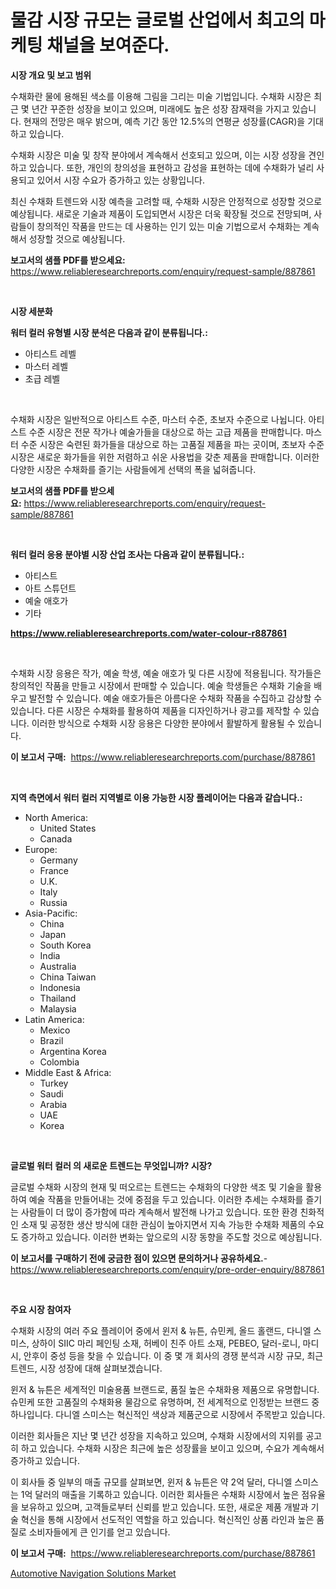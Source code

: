 <p><h1>물감 시장 규모는 글로벌 산업에서 최고의 마케팅 채널을 보여준다.</h1></p><p><strong>시장 개요 및 보고 범위</strong></p>
<p><p>수채화란 물에 용해된 색소를 이용해 그림을 그리는 미술 기법입니다. 수채화 시장은 최근 몇 년간 꾸준한 성장을 보이고 있으며, 미래에도 높은 성장 잠재력을 가지고 있습니다. 현재의 전망은 매우 밝으며, 예측 기간 동안 12.5%의 연평균 성장률(CAGR)을 기대하고 있습니다. </p><p>수채화 시장은 미술 및 창작 분야에서 계속해서 선호되고 있으며, 이는 시장 성장을 견인하고 있습니다. 또한, 개인의 창의성을 표현하고 감성을 표현하는 데에 수채화가 널리 사용되고 있어서 시장 수요가 증가하고 있는 상황입니다. </p><p>최신 수채화 트렌드와 시장 예측을 고려할 때, 수채화 시장은 안정적으로 성장할 것으로 예상됩니다. 새로운 기술과 제품이 도입되면서 시장은 더욱 확장될 것으로 전망되며, 사람들이 창의적인 작품을 만드는 데 사용하는 인기 있는 미술 기법으로서 수채화는 계속해서 성장할 것으로 예상됩니다.</p></p>
<p><strong>보고서의 샘플 PDF를 받으세요:</strong> <a href="https://www.reliableresearchreports.com/enquiry/request-sample/887861">https://www.reliableresearchreports.com/enquiry/request-sample/887861</a></p>
<p>&nbsp;</p>
<p><strong>시장 세분화</strong></p>
<p><strong>워터 컬러 유형별 시장 분석은 다음과 같이 분류됩니다.:</strong></p>
<p><ul><li>아티스트 레벨</li><li>마스터 레벨</li><li>초급 레벨</li></ul></p>
<p>&nbsp;</p>
<p><p>수채화 시장은 일반적으로 아티스트 수준, 마스터 수준, 초보자 수준으로 나뉩니다. 아티스트 수준 시장은 전문 작가나 예술가들을 대상으로 하는 고급 제품을 판매합니다. 마스터 수준 시장은 숙련된 화가들을 대상으로 하는 고품질 제품을 파는 곳이며, 초보자 수준 시장은 새로운 화가들을 위한 저렴하고 쉬운 사용법을 갖춘 제품을 판매합니다. 이러한 다양한 시장은 수채화를 즐기는 사람들에게 선택의 폭을 넓혀줍니다.</p></p>
<p><strong>보고서의 샘플 PDF를 받으세요:</strong>&nbsp;<a href="https://www.reliableresearchreports.com/enquiry/request-sample/887861">https://www.reliableresearchreports.com/enquiry/request-sample/887861</a></p>
<p>&nbsp;</p>
<p><strong> 워터 컬러 응용 분야별 시장 산업 조사는 다음과 같이 분류됩니다.:</strong></p>
<p><ul><li>아티스트</li><li>아트 스튜던트</li><li>예술 애호가</li><li>기타</li></ul></p>
<p><strong><a href="https://www.reliableresearchreports.com/water-colour-r887861">https://www.reliableresearchreports.com/water-colour-r887861</a></strong></p>
<p>&nbsp;</p>
<p><p>수채화 시장 응용은 작가, 예술 학생, 예술 애호가 및 다른 시장에 적용됩니다. 작가들은 창의적인 작품을 만들고 시장에서 판매할 수 있습니다. 예술 학생들은 수채화 기술을 배우고 발전할 수 있습니다. 예술 애호가들은 아름다운 수채화 작품을 수집하고 감상할 수 있습니다. 다른 시장은 수채화를 활용하여 제품을 디자인하거나 광고를 제작할 수 있습니다. 이러한 방식으로 수채화 시장 응용은 다양한 분야에서 활발하게 활용될 수 있습니다.</p></p>
<p><strong>이 보고서 구매:</strong>&nbsp; <a href="https://www.reliableresearchreports.com/purchase/887861">https://www.reliableresearchreports.com/purchase/887861</a></p>
<p>&nbsp;</p>
<p><strong>지역 측면에서 워터 컬러 지역별로 이용 가능한 시장 플레이어는 다음과 같습니다.:</strong></p>
<p><ul>
    <li>
        North America:
        <ul>
            <li>United States</li>
            <li>Canada</li>
        </ul>
    </li>
    <li>
        Europe:
        <ul>
            <li>Germany</li>
            <li>France</li>
            <li>U.K.</li>
            <li>Italy</li>
            <li>Russia</li>
        </ul>
    </li>
    <li>
        Asia-Pacific:
        <ul>
            <li>China</li>
            <li>Japan</li>
            <li>South Korea</li>
            <li>India</li>
            <li>Australia</li>
            <li>China Taiwan</li>
            <li>Indonesia</li>
            <li>Thailand</li>
            <li>Malaysia</li>
        </ul>
    </li>
    <li>
        Latin America:
        <ul>
            <li>Mexico</li>
            <li>Brazil</li>
            <li>Argentina Korea</li>
            <li>Colombia</li>
        </ul>
    </li>
    <li>
        Middle East & Africa:
        <ul>
            <li>Turkey</li>
            <li>Saudi</li>
            <li>Arabia</li>
            <li>UAE</li>
            <li>Korea</li>
        </ul>
    </li>
    </ul></p>
<p>&nbsp;</p>
<p><strong>글로벌 워터 컬러 의 새로운 트렌드는 무엇입니까? 시장?</strong></p>
<p><p>글로벌 수채화 시장의 현재 및 떠오르는 트렌드는 수채화의 다양한 색조 및 기술을 활용하여 예술 작품을 만들어내는 것에 중점을 두고 있습니다. 이러한 추세는 수채화를 즐기는 사람들이 더 많이 증가함에 따라 계속해서 발전해 나가고 있습니다. 또한 환경 친화적인 소재 및 공정한 생산 방식에 대한 관심이 높아지면서 지속 가능한 수채화 제품의 수요도 증가하고 있습니다. 이러한 변화는 앞으로의 시장 동향을 주도할 것으로 예상됩니다.</p></p>
<p><strong>이 보고서를 구매하기 전에 궁금한 점이 있으면 문의하거나 공유하세요.</strong>- <a href="https://www.reliableresearchreports.com/enquiry/pre-order-enquiry/887861">https://www.reliableresearchreports.com/enquiry/pre-order-enquiry/887861</a></p>
<p>&nbsp;</p>
<p><strong>주요 시장 참여자</strong></p>
<p><p>수채화 시장의 여러 주요 플레이어 중에서 윈저 & 뉴튼, 슈민케, 올드 홀랜드, 다니엘 스미스, 상하이 SIIC 마리 페인팅 소재, 허베이 친주 아트 소재, PEBEO, 달러-로니, 마디시, 안후이 중성 등을 찾을 수 있습니다. 이 중 몇 개 회사의 경쟁 분석과 시장 규모, 최근 트렌드, 시장 성장에 대해 살펴보겠습니다.</p><p>윈저 & 뉴튼은 세계적인 미술용품 브랜드로, 품질 높은 수채화용 제품으로 유명합니다. 슈민케 또한 고품질의 수채화용 물감으로 유명하며, 전 세계적으로 인정받는 브랜드 중 하나입니다. 다니엘 스미스는 혁신적인 색상과 제품군으로 시장에서 주목받고 있습니다.</p><p>이러한 회사들은 지난 몇 년간 성장을 지속하고 있으며, 수채화 시장에서의 지위를 공고히 하고 있습니다. 수채화 시장은 최근에 높은 성장률을 보이고 있으며, 수요가 계속해서 증가하고 있습니다.</p><p>이 회사들 중 일부의 매출 규모를 살펴보면, 윈저 & 뉴튼은 약 2억 달러, 다니엘 스미스는 1억 달러의 매출을 기록하고 있습니다. 이러한 회사들은 수채화 시장에서 높은 점유율을 보유하고 있으며, 고객들로부터 신뢰를 받고 있습니다. 또한, 새로운 제품 개발과 기술 혁신을 통해 시장에서 선도적인 역할을 하고 있습니다. 혁신적인 상품 라인과 높은 품질로 소비자들에게 큰 인기를 얻고 있습니다.</p></p>
<p><strong>이 보고서 구매:</strong>&nbsp;&nbsp;<a href="https://www.reliableresearchreports.com/purchase/887861">https://www.reliableresearchreports.com/purchase/887861</a></p>
<p><p><a href="https://github.com/kathiaseamanalvaradovlprc2h/Market-Research-Report-List-1/blob/main/automotive-navigation-solutions-market.md">Automotive Navigation Solutions Market</a></p></p>